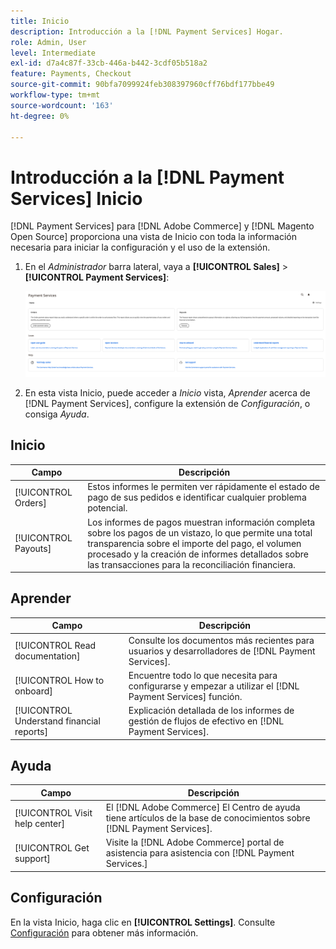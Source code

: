 ```yaml
---
title: Inicio
description: Introducción a la [!DNL Payment Services] Hogar.
role: Admin, User
level: Intermediate
exl-id: d7a4c87f-33cb-446a-b442-3cdf05b518a2
feature: Payments, Checkout
source-git-commit: 90bfa7099924feb308397960cff76bdf177bbe49
workflow-type: tm+mt
source-wordcount: '163'
ht-degree: 0%

---
```


# Introducción a la [!DNL Payment Services] Inicio

[!DNL Payment Services] para [!DNL Adobe Commerce] y [!DNL Magento Open Source] proporciona una vista de Inicio con toda la información necesaria para iniciar la configuración y el uso de la extensión.

1. En el _Administrador_ barra lateral, vaya a **[!UICONTROL Sales]** > **[!UICONTROL Payment Services]**:

   ![Vista Inicio](assets/home-view.png)

1. En esta vista Inicio, puede acceder a _Inicio_ vista, _Aprender_ acerca de [!DNL Payment Services], configure la extensión de _Configuración_, o consiga _Ayuda_.

## Inicio

| Campo | Descripción |
|---|---|
| [!UICONTROL Orders] | Estos informes le permiten ver rápidamente el estado de pago de sus pedidos e identificar cualquier problema potencial. |
| [!UICONTROL Payouts] | Los informes de pagos muestran información completa sobre los pagos de un vistazo, lo que permite una total transparencia sobre el importe del pago, el volumen procesado y la creación de informes detallados sobre las transacciones para la reconciliación financiera. |

## Aprender

| Campo | Descripción |
|---|---|
| [!UICONTROL Read documentation] | Consulte los documentos más recientes para usuarios y desarrolladores de [!DNL Payment Services]. |
| [!UICONTROL How to onboard] | Encuentre todo lo que necesita para configurarse y empezar a utilizar el [!DNL Payment Services] función. |
| [!UICONTROL Understand financial reports] | Explicación detallada de los informes de gestión de flujos de efectivo en [!DNL Payment Services]. |

## Ayuda

| Campo | Descripción |
|---|---|
| [!UICONTROL Visit help center] | El [!DNL Adobe Commerce] El Centro de ayuda tiene artículos de la base de conocimientos sobre [!DNL Payment Services]. |
| [!UICONTROL Get support] | Visite la [!DNL Adobe Commerce] portal de asistencia para asistencia con [!DNL Payment Services.] |

## Configuración

En la vista Inicio, haga clic en **[!UICONTROL Settings]**. Consulte [Configuración](settings.md) para obtener más información.
